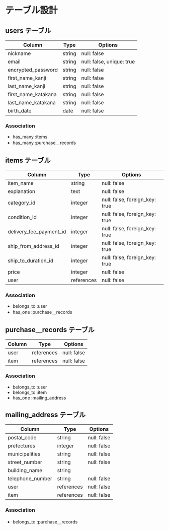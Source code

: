 # テーブル設計

## users テーブル

| Column                  | Type      | Options                        |
| ----------------------- | --------- | ------------------------------ |
| nickname                | string    | null: false                    |
| email                   | string    | null: false, unique: true      |
| encrypted_password      | string    | null: false                    |
| first_name_kanji        | string    | null: false                    |
| last_name_kanji         | string    | null: false                    |
| first_name_katakana     | string    | null: false                    |
| last_name_katakana      | string    | null: false                    |
| birth_date              | date      | null: false                    |

### Association

- has_many :items
- has_many :purchase＿records



## items テーブル

| Column                  | Type      | Options                        |
| ----------------------- | --------- | ------------------------------ |
| item_name               | string    | null: false                    |
| explanation             | text      | null: false                    |
| category_id             | integer   | null: false, foreign_key: true |
| condition_id            | integer   | null: false, foreign_key: true |
| delivery_fee_payment_id | integer   | null: false, foreign_key: true |
| ship_from_address_id    | integer   | null: false, foreign_key: true |
| ship_to_duration_id     | integer   | null: false, foreign_key: true |
| price                   | integer   | null: false                    |
| user                    | references | null: false                    |

### Association

- belongs_to :user
- has_one :purchase＿records



## purchase＿records テーブル

| Column                  | Type      | Options                        |
| ----------------------- | --------- | ------------------------------ |
| user                    | references | null: false                    |
| item                    | references | null: false                    |

### Association

- belongs_to :user
- belongs_to :item
- has_one :mailing_address



## mailing_address テーブル

| Column                  | Type      | Options                        |
| ----------------------- | --------- | ------------------------------ |
| postal_code             | string    | null: false                    |
| prefectures             | integer   | null: false                    |
| municipalities          | string    | null: false                    |
| street_number           | string    | null: false                    |
| building_name           | string    |                                |
| telephone_number        | string    | null: false                    |
| user                    | references | null: false                    |
| item                    | references | null: false                    |

### Association

- belongs_to :purchase＿records